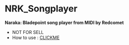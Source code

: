 # NRK_Songplayer
**Naraka: Bladepoint song player from MIDI by Redcomet**
- NOT FOR SELL
- How to use : [CLICKME](https://www.youtube.com/channel/UCUL1zoQG6k7rBKwNGBXbFng)
